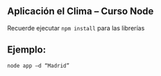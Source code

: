 
## Aplicación el Clima – Curso Node

Recuerde ejecutar ```npm install``` para las librerías

## Ejemplo:
```
node app –d “Madrid”
```
